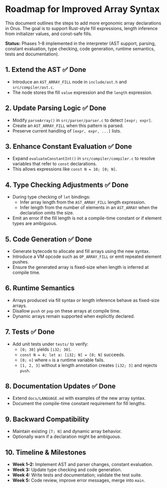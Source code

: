 # Roadmap for Improved Array Syntax

This document outlines the steps to add more ergonomic array declarations in Orus. The goal is to support Rust-style fill expressions, length inference from initializer values, and const-safe fills.

**Status:** Phases 1–8 implemented in the interpreter (AST support, parsing, constant evaluation, type checking, code generation, runtime semantics, tests and documentation).

## 1. Extend the AST ✅ Done
- Introduce an `AST_ARRAY_FILL` node in `include/ast.h` and `src/compiler/ast.c`.
- The node stores the fill `value` expression and the `length` expression.

## 2. Update Parsing Logic ✅ Done
- Modify `parseArray()` in `src/parser/parser.c` to detect `[expr; expr]`.
- Create an `AST_ARRAY_FILL` when this pattern is parsed.
- Preserve current handling of `[expr, expr, ...]` lists.

## 3. Enhance Constant Evaluation ✅ Done
- Expand `evaluateConstantInt()` in `src/compiler/compiler.c` to resolve variables that refer to `const` declarations.
- This allows expressions like `const N = 10; [0; N]`.

## 4. Type Checking Adjustments ✅ Done
- During type checking of `let` bindings:
  - Infer array length from the `AST_ARRAY_FILL` length expression.
  - Infer length from the number of elements in an `AST_ARRAY` when the declaration omits the size.
- Emit an error if the fill length is not a compile-time constant or if element types are ambiguous.

## 5. Code Generation ✅ Done
- Generate bytecode to allocate and fill arrays using the new syntax.
- Introduce a VM opcode such as `OP_ARRAY_FILL` or emit repeated element pushes.
- Ensure the generated array is fixed-size when length is inferred at compile time.

## 6. Runtime Semantics
- Arrays produced via fill syntax or length inference behave as fixed-size arrays.
- Disallow `push` or `pop` on these arrays at compile time.
- Dynamic arrays remain supported when explicitly declared.

## 7. Tests ✅ Done
- Add unit tests under `tests/` to verify:
  - `[0; 30]` yields `[i32; 30]`.
  - `const N = 4; let a: [i32; N] = [0; N]` succeeds.
  - `[0; n]` where `n` is a runtime variable fails.
  - `[1, 2, 3]` without a length annotation creates `[i32; 3]` and rejects `push`.

## 8. Documentation Updates ✅ Done
- Extend `docs/LANGUAGE.md` with examples of the new array syntax.
- Document the compile-time constant requirement for fill lengths.

## 9. Backward Compatibility
- Maintain existing `[T; N]` and dynamic array behavior.
- Optionally warn if a declaration might be ambiguous.

## 10. Timeline & Milestones
- **Week 1–2:** Implement AST and parser changes, constant evaluation.
- **Week 3:** Update type checking and code generation.
- **Week 4:** Write tests and documentation; validate the test suite.
- **Week 5:** Code review, improve error messages, merge into `main`.
